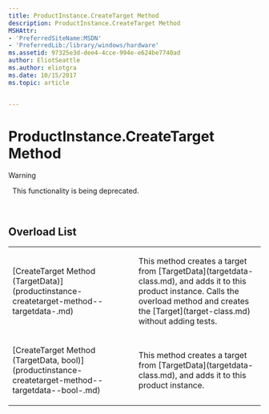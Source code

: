 ```yaml
---
title: ProductInstance.CreateTarget Method
description: ProductInstance.CreateTarget Method
MSHAttr:
- 'PreferredSiteName:MSDN'
- 'PreferredLib:/library/windows/hardware'
ms.assetid: 97325e3d-dee4-4cce-994e-e624be7740ad
author: EliotSeattle
ms.author: eliotgra
ms.date: 10/15/2017
ms.topic: article


---
```


# ProductInstance.CreateTarget Method

>[!WARNING]
>  This functionality is being deprecated.

 

## <span id="Overload_List"></span><span id="overload_list"></span><span id="OVERLOAD_LIST"></span>Overload List


<table>
<colgroup>
<col width="50%" />
<col width="50%" />
</colgroup>
<tbody>
<tr class="odd">
<td><p>[CreateTarget Method (TargetData)](productinstance-createtarget-method--targetdata-.md)</p></td>
<td><p>This method creates a target from [TargetData](targetdata-class.md), and adds it to this product instance. Calls the overload method and creates the [Target](target-class.md) without adding tests.</p></td>
</tr>
<tr class="even">
<td><p>[CreateTarget Method (TargetData, bool)](productinstance-createtarget-method--targetdata--bool-.md)</p></td>
<td><p>This method creates a target from [TargetData](targetdata-class.md), and adds it to this product instance.</p></td>
</tr>
</tbody>
</table>

 

 

 






